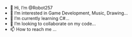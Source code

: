 - 👋 Hi, I’m @Robot257
- 👀 I’m interested in Game Development, Music, Drawing...
- 🌱 I’m currently learning C#...
- 💞️ I’m looking to collaborate on my code...
- 📫 How to reach me ...

<!---
Robot257/Robot257 is a ✨ special ✨ repository because its `README.md` (this file) appears on your GitHub profile.
You can click the Preview link to take a look at your changes.
--->
